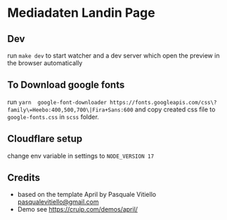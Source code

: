 # Mediadaten Landin Page

## Dev

run `make dev` to start watcher and a dev server which open the preview in the browser automatically

## To Download google fonts

run `yarn  google-font-downloader https://fonts.googleapis.com/css\?family\=Heebo:400,500,700\|Fira+Sans:600`
and copy created css file to `google-fonts.css` in `scss` folder.

## Cloudflare setup

change env variable in settings to `NODE_VERSION 17`

## Credits

- based on the template April by Pasquale Vitiello <pasqualevitiello@gmail.com>
- Demo see https://cruip.com/demos/april/

